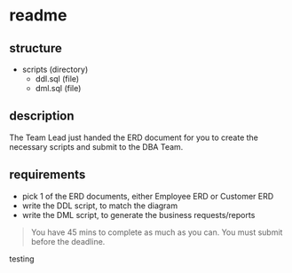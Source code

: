# readme

## structure

- scripts (directory)
  - ddl.sql (file)
  - dml.sql (file)

## description

The Team Lead just handed the ERD document for you to create
the necessary scripts and submit to the DBA Team.

## requirements

- pick 1 of the ERD documents, either Employee ERD or Customer ERD
- write the DDL script, to match the diagram
- write the DML script, to generate the business requests/reports

> You have 45 mins to complete as much as you can.
> You must submit before the deadline.


testing